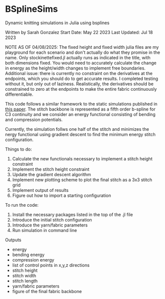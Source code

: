 # BSplineSims
 Dynamic knitting simulations in Julia using bsplines

 Written by Sarah Gonzalez
 Start Date: May 22 2023
 Last Updated: Jul 18 2023

 NOTE AS OF 04/08/2025: The fixed height and fixed width julia files are my playground for each scenario and don't actually do what they promise in the name. Only stockinettefixed.jl actually runs as indicated in the title, with both dimensions fixed. You would need to accurately calculate the change in energy as the height/width changes to implement free boundaries. Additional issue: there is currently no constraint on the derivatives at the endpoints, which you should do to get accurate results. I completed testing without it, but only out of laziness. Realistically, the derivatives should be constrained to zero at the endpoints to make the entire fabric continuously differentiable.

 This code follows a similar framework to the static simulations published in [this paper](https://arxiv.org/abs/2302.13467). The stitch backbone is represented as a fifth order b-spline for C3 continuity and we consider an energy functional consisting of bending and compression potentials.

 Currently, the simulation follws one half of the stitch and minimizes the nergy functional using gradient descent to find the minimum energy stitch configuration.

 Things to do:
 1. Calculate the new functionals necessary to implement a stitch height constraint
 2. Implement the stitch height constraint
 3. Update the gradient descent algorithm
 4. Implement new plotting scheme to plot the final stitch as a 3x3 stitch grid
 5. Implement output of results
 6. Figure out how to import a starting configuration


 To run the code:
 1. Install the necessary packages listed in the top of the .jl file
 2. Introduce the initial stitch configuration
 3. Introduce the yarn/fabric parameters
 4. Run simulation in command line

 Outputs
 - energy
 - bending energy
 - compression energy
 - list of control points in x,y,z directions
 - stitch height
 - stitch width
 - stitch length
 - yarn/fabric parameters
 - figure of the final fabric backbone
